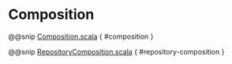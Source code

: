 # Composition



@@snip [Composition.scala](../../scala/Composition.scala) { #composition }


@@snip [RepositoryComposition.scala](../../scala/RepositoryComposition.scala) { #repository-composition }
